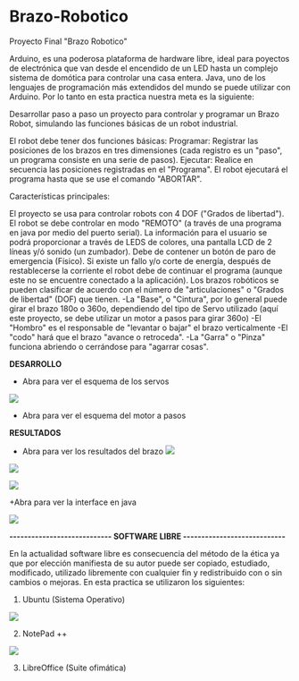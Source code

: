 # Brazo-Robotico
Proyecto Final "Brazo Robotico"

Arduino, es una poderosa plataforma de hardware libre, ideal para poyectos de electrónica que van desde el encendido de un LED hasta un complejo sistema de domótica para controlar una casa entera. Java, uno de los lenguajes de programación más extendidos del mundo se puede utilizar con Arduino. Por lo tanto en esta practica nuestra meta es la siguiente:

Desarrollar paso a paso un proyecto para controlar y programar un Brazo Robot, simulando las funciones básicas de un robot industrial.

El robot debe tener dos funciones básicas:
Programar: Registrar las posiciones de los brazos en tres dimensiones (cada registro es un "paso", un programa consiste en una serie de pasos).
Ejecutar: Realice en secuencia las posiciones registradas en el "Programa". El robot ejecutará el programa hasta que se use el comando "ABORTAR".

Características principales:

El proyecto se usa para controlar robots con  4 DOF ("Grados de libertad").
El robot se debe controlar en modo "REMOTO" (a través de una programa en java por medio del puerto serial).
La información para el usuario se podrá proporcionar a través de LEDS de colores, una pantalla LCD de 2 líneas y/ó sonido (un zumbador).
Debe de contener un botón de paro de emergencia (Físico).
Si existe un fallo y/o corte de energía, después de restablecerse la corriente el robot debe de continuar el programa (aunque este no se encuentre conectado a la aplicación).
Los brazos robóticos se pueden clasificar de acuerdo con el número de "articulaciones" o "Grados de libertad" (DOF) que tienen.
            -La "Base", o "Cintura", por lo general puede girar el brazo 180o o 360o, dependiendo del   tipo de Servo utilizado (aquí                  este proyecto, se debe utilizar un motor a pasos para girar 360o)
            -El "Hombro" es el responsable de "levantar o bajar" el brazo verticalmente
            -El "codo" hará que el brazo "avance o retroceda".
            -La "Garra" o "Pinza" funciona abriendo o cerrándose para "agarrar cosas".
            
**DESARROLLO**

+ Abra para ver el esquema de los servos

<a href="https://1drv.ms/u/s!Aizy46b43Ozzgk5rTU4EjNBM010O"><img src="https://1drv.ms/u/s!Aizy46b43Ozzgk5rTU4EjNBM010O" /></a>


+ Abra para ver el esquema  del motor a pasos

            
**RESULTADOS**

+ Abra para ver los resultados del brazo 
<a href="https://1drv.ms/u/s!Aizy46b43Ozzgk9h0-hKleCeObHm"><img src="https://1drv.ms/u/s!Aizy46b43Ozzgk9h0-hKleCeObHm" /></a>


<a href="https://1drv.ms/u/s!Aizy46b43OzzglBhDNGaP31aLTTd"><img src="https://1drv.ms/u/s!Aizy46b43OzzglBhDNGaP31aLTTd" /></a>


<a href="https://1drv.ms/u/s!Aizy46b43OzzglIyA2om43Twf11B"><img src="https://1drv.ms/u/s!Aizy46b43OzzglIyA2om43Twf11B" /></a>


+Abra para ver la interface en java


<a href="https://1drv.ms/u/s!Aizy46b43OzzglOP4ArGYtSwO10k"><img src="https://1drv.ms/u/s!Aizy46b43OzzglOP4ArGYtSwO10k" /></a>




**---------------------------- SOFTWARE LIBRE ----------------------------**


En la actualidad software libre es consecuencia del método de la ética ya que por elección manifiesta de su autor puede ser copiado, 
estudiado, modificado, utilizado libremente con cualquier fin y redistribuido con o sin cambios o mejoras. En esta practica se
utilizaron los siguientes:

1. Ubuntu (Sistema Operativo)

<a href="https://1drv.ms/u/s!Aizy46b43OzzghxX44Er1X3MZlBv"><img src="https://1drv.ms/u/s!Aizy46b43OzzghxX44Er1X3MZlBv" /></a>


2. NotePad ++ 

<a href="https://1drv.ms/u/s!Aizy46b43OzzgiB5g6eUlGQMT6f-"><img src="https://1drv.ms/u/s!Aizy46b43OzzgiB5g6eUlGQMT6f-" /></a>


3. LibreOffice (Suite ofimática)




